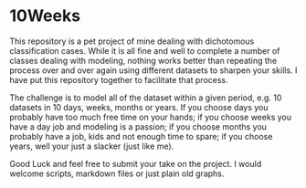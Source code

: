 # 10Weeks

This repository is a pet project of mine dealing with dichotomous classification cases.  While it is all fine and well to complete a number of classes dealing with modeling, nothing works better than repeating the process over and over again using different datasets to sharpen your skills.  I have put this repository together to facilitate that process.  

The challenge is to model all of the dataset within a given period, e.g. 10 datasets in 10 days, weeks, months or years.  If you choose days you probably have too much free time on your hands; if you choose weeks you have a day job and modeling is a passion; if you choose months you probably have a job, kids and not enough time to spare; if you choose years, well your just a slacker (just like me).  

Good Luck and feel free to submit your take on the project.  I would welcome scripts, markdown files or just plain old graphs.  


